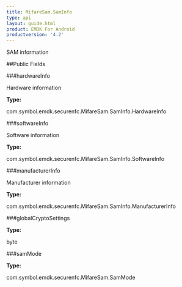 ```yaml
---
title: MifareSam.SamInfo
type: api
layout: guide.html
product: EMDK For Android
productversion: '4.2'
---
```



SAM information

##Public Fields

###hardwareInfo

Hardware information

**Type:**

com.symbol.emdk.securenfc.MifareSam.SamInfo.HardwareInfo

###softwareInfo

Software information

**Type:**

com.symbol.emdk.securenfc.MifareSam.SamInfo.SoftwareInfo

###manufacturerInfo

Manufacturer information

**Type:**

com.symbol.emdk.securenfc.MifareSam.SamInfo.ManufacturerInfo

###globalCryptoSettings



**Type:**

byte

###samMode



**Type:**

com.symbol.emdk.securenfc.MifareSam.SamMode

